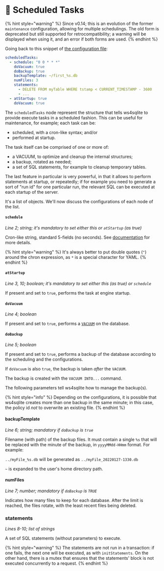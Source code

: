 # 🔨 Scheduled Tasks

{% hint style="warning" %}
Since v0.14; this is an evolution of the former `maintenance` configuration, allowing for multiple schedulings. The old
form is deprecated but still supported for retrocompatibility; a warning will be displayed when using it, and an error
if both forms are used.
{% endhint %}

Going back to this snippet of [the configuration file](configuration-file.md):

```yaml
scheduledTasks:
  - schedule: "0 0 * * *"
    doVacuum: true
    doBackup: true
    backupTemplate: ~/first_%s.db
    numFiles: 3
    statements:
      - DELETE FROM myTable WHERE tstamp < CURRENT_TIMESTAMP - 3600
      - ... 
  - atStartup: true
    doVacuum: true
```

The `scheduledTasks` node represent the structure that tells ws4sqlite to provide execute tasks in a scheduled fashion.
This can be useful for maintenance, for example; each task can be:

- scheduled, with a cron-like syntax; and/or
- performed at startup.

The task itself can be comprised of one or more of:

- a VACUUM, to optimize and cleanup the internal structures;
- a backup, rotated as needed;
- a set of SQL statements, for example to cleanup temporary tables.

The last feature in particular is very powerful, in that it allows to perform statements at startup, or repeatedly; if
for example you need to generate a sort of "run id" for one particular run, the relevant SQL can be executed at each
startup of the server.

It's a list of objects. We'll now discuss the configurations of each node of the list.

#### `schedule`

_Line 2; string; it's mandatory to set either this or `atStartup` (as true)_

Cron-like string, standard 5-fields (no seconds). 
See [documentation](https://www.adminschoice.com/crontab-quick-reference) for more details.

{% hint style="warning" %}
It's always better to put double quotes (`"`) around the chron expression, as `*` is a special character for YAML.
{% endhint %}

#### `atStartup`

_Line 3, 10; boolean; it's mandatory to set either this (as true) or `schedule`_

If present and set to `true`, performs the task at engine startup.

#### `doVacuum`

_Line 4; boolean_

If present and set to `true`, performs a [`VACUUM`](https://www.sqlite.org/lang\_vacuum.html) on the database.

#### `doBackup`

_Line 5; boolean_

If present and set to `true`, performs a backup of the database according to the scheduling and the configurations.

If `doVacuum` is also `true`, the backup is taken _after_ the `VACUUM`.

The backup is created with the `VACUUM INTO...` command.

The following parameters tell ws4sqlite how to manage the backup(s).

{% hint style="info" %}
Depending on the configurations, it is possible that ws4sqlite creates more than one backup in the same minute; in this
case, the policy id _not_ to overwrite an existing file.
{% endhint %}

#### backupTemplate

_Line 6; string; mandatory if `doBackup` is `true`_

Filename (with path) of the backup files. It must contain a single `%s` that will be replaced with the minute of the 
backup, in `yyyyMMdd-HHmm` format. For example:

`../myFile_%s.db` will be generated as `../myFile_20220127-1330.db`

`~` is expanded to the user's home directory path.

#### numFiles

_Line 7; number; mandatory if `doBackup` is `TRUE`_

Indicates how many files to keep for each database. After the limit is reached, the files rotate, with the least recent files being deleted.

### statements

_Lines 8-10; list of strings_

A set of SQL statements (without parameters) to execute. 

{% hint style="warning" %}
The statements are not run in a transaction: if one fails, the next one will be executed, as with `initStatements`. On
the other hand, there is a mutex that ensures that the statements' block is not executed concurrently to a request.
{% endhint %}
